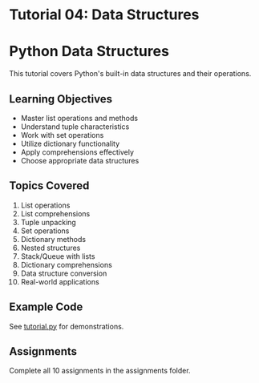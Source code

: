 # Tutorial 04: Data Structures

# Python Data Structures

This tutorial covers Python's built-in data structures and their operations.

## Learning Objectives
- Master list operations and methods
- Understand tuple characteristics
- Work with set operations
- Utilize dictionary functionality
- Apply comprehensions effectively
- Choose appropriate data structures

## Topics Covered
1. List operations
2. List comprehensions
3. Tuple unpacking
4. Set operations
5. Dictionary methods
6. Nested structures
7. Stack/Queue with lists
8. Dictionary comprehensions
9. Data structure conversion
10. Real-world applications

## Example Code
See [tutorial.py](tutorial.py) for demonstrations.

## Assignments
Complete all 10 assignments in the assignments folder.